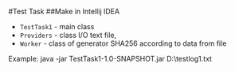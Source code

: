 #Test Task
##Make in Intellij IDEA 

* `TestTask1` - main class
* `Providers` - class I/O text file,  
* `Worker` - class of generator SHA256 according to data from file

Example: java -jar TestTask1-1.0-SNAPSHOT.jar D:\\testlog1.txt
